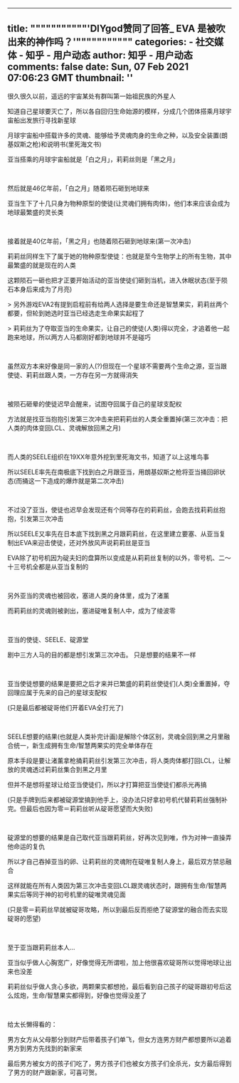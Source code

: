 
---
title: """""""""""'DIYgod赞同了回答_ EVA 是被吹出来的神作吗？'"""""""""""
categories: 
    - 社交媒体
    - 知乎 - 用户动态
author: 知乎 - 用户动态
comments: false
date: Sun, 07 Feb 2021 07:06:23 GMT
thumbnail: ''
---

<div>   
<p>很久很久以前，遥远的宇宙某处有群叫第一始祖民族的外星人</p><p> 知道自己星球要灭亡了，所以各自回归生命始源的模样，分成几个团体搭乘月球宇宙船出发旅行寻找新星球</p><p> 月球宇宙船中搭载许多的灵魂、能够给予灵魂肉身的生命之种，以及安全装置(朗基奴斯之枪)和说明书(里死海文书)</p><p> 亚当搭乘的月球宇宙船就是「白之月」，莉莉丝则是「黑之月」</p><p><br></p><p> 然后就是46亿年前，「白之月」随着陨石砸到地球来</p><p> 亚当生下了十几只身为物种原型的使徒(让灵魂们拥有肉体)，他们本来应该会成为地球最繁盛的灵长类</p><p><br></p><p> 接着就是40亿年前，「黑之月」也随着陨石砸到地球来(第一次冲击)</p><p> 莉莉丝同样生下了属于她的物种原型使徒：也就是至今生物学上的所有生物，其中最繁盛的就是现在的人类</p><p> 这颗陨石一砸也把才正要开始活动的亚当使徒们砸到当机，进入休眠状态(至于陨石本身后来成为了月亮)</p><p> > 另外游戏EVA2有提到启程前有给两人选择是要生命还是智慧果实，莉莉丝两个都要，但轮到她选时亚当已经选走生命果实起程了</p><p> > 莉莉丝为了夺取亚当的生命果实，让自己的使徒(人类)得以完全，才追着他一起跑来地球，所以两方人马都刚好都到地球并不是碰巧</p><p><br></p><p> 虽然双方本来好像是同一家的人(?)但现在一个星球不需要两个生命之源，亚当跟使徒、莉莉丝跟人类，一方存在另一方就得消失</p><p><br></p><p> 被陨石砸晕的使徒迟早会醒来，试图夺回属于自己的星球支配权</p><p> 方法就是找亚当抱抱引发第三次冲击来把莉莉丝的人类全重置掉(第三次冲击：把人类的肉体变回LCL、灵魂解放回黑之月)</p><p><br></p><p> 而人类的SEELE组织在19XX年意外挖到里死海文书，知道了以上这堆鸟事</p><p> 所以SEELE率先在南极底下找到白之月跟亚当，用朗基奴斯之枪将亚当捅回卵状态(而捅这一下造成的爆炸就是第二次冲击)</p><p><br></p><p> 不过没了亚当，使徒也迟早会发现还有个同等存在的莉莉丝，会跑去找莉莉丝抱抱，引发第三次冲击</p><p> 所以SEELE又率先在日本底下找到黑之月跟莉莉丝，在这里建立要塞、从亚当复制出EVA来迎击使徒，还对外放风声说莉莉丝是亚当</p><p> EVA除了初号机因为碇夫妇的盘算所以变成是从莉莉丝复制的以外，零号机、二～十三号机全都是从亚当复制的</p><p><br></p><p> 另外亚当的灵魂也被回收，塞进人类的身体里，成为了渚薰</p><p> 而莉莉丝的灵魂则被剥出，塞进碇唯复制人中，成为了绫波零</p><p><br></p><p> 亚当的使徒、SEELE、碇源堂</p><p> 剧中三方人马的目的都是想引发第三次冲击。 只是想要的结果不一样</p><p><br></p><p> 亚当使徒想要的结果是要把之后才来并已繁盛的莉莉丝使徒们(人类)全重置掉，夺回理应属于先来的自己的星球支配权</p><p> (只是最后都被碇哥他们开着EVA全打光了)</p><p><br></p><p> SEELE想要的结果(也就是人类补完计画)是解除个体区别，灵魂全回到黑之月里融合统一，新生成拥有生命/智慧两果实的完全单体存在</p><p> 原本手段是要让渚薰拿枪捅莉莉丝引发第三次冲击，将人类肉体都打回LCL，让解放的灵魂透过莉莉丝集合到黑之月里</p><p> 但并不是想将星球让给亚当使徒们，所以才打算把亚当使徒们都杀光再搞</p><p> (只是手牌到后来都被碇源堂搞到他手上，没办法只好拿初号机代替莉莉丝强制补完。但最后也因为零＝莉莉丝听从碇哥愿望而大失败)</p><p><br></p><p> 碇源堂的想要的结果是自己取代亚当跟莉莉丝，好再次见到唯，作为对神一直操弄他命运的复仇</p><p> 所以才自己吞掉亚当的卵、让莉莉丝的灵魂附在碇唯复制人身上，最后双方禁忌融合</p><p> 这样就能在所有人类因为第三次冲击变回LCL跟灵魂状态时，跟拥有生命/智慧两果实后等同于神的初号机里的碇唯灵魂见面</p><p> (只是零＝莉莉丝早就被碇哥攻略，所以到最后反而拒绝了碇源堂的融合而去实现碇哥的愿望)</p><p><br></p><p> 至于亚当跟莉莉丝本人...</p><p> 亚当似乎做人心胸宽广，好像觉得无所谓啦，加上他很喜欢碇哥所以觉得地球让出来也没差</p><p> 莉莉丝似乎做人贪心多欲，两颗果实都想抢，最后看到自己孩子的碇哥跟初号后这么炫炮，生命/智慧果实都得到，好像也觉得没差了</p><p><br></p><p> 给太长懒得看的：</p><p> 男方女方从父母那分到财产后带着孩子们单飞，但女方连男方财产都想要所以追着男方到男方先找到的新​​家来</p><p> 最后男方被女方的孩子们吃了，男方孩子们也被女方孩子们全杀光，女方最后得到了男方的财产跟新家，可喜可贺。</p>  
</div>
            